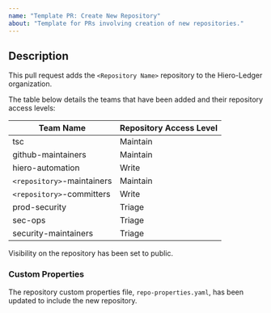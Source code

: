 ```yaml
---
name: "Template PR: Create New Repository"
about: "Template for PRs involving creation of new repositories."
---
```


## Description

This pull request adds the `<Repository Name>` repository to the Hiero-Ledger organization.

The table below details the teams that have been added and their repository access levels:

| Team Name                  | Repository Access Level |
|----------------------------|-------------------------|
| tsc                        | Maintain                |
| github-maintainers         | Maintain                |
| hiero-automation           | Write                   |
| `<repository>`-maintainers | Maintain                |
| `<repository>`-committers  | Write                   |
| prod-security              | Triage                  |
| sec-ops                    | Triage                  |
| security-maintainers       | Triage                  |

Visibility on the repository has been set to public.

### Custom Properties

The repository custom properties file, `repo-properties.yaml`, has been updated to include the new repository.
